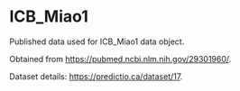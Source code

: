 # ICB_Miao1

Published data used for ICB_Miao1 data object.

Obtained from https://pubmed.ncbi.nlm.nih.gov/29301960/.

Dataset details: https://predictio.ca/dataset/17.

